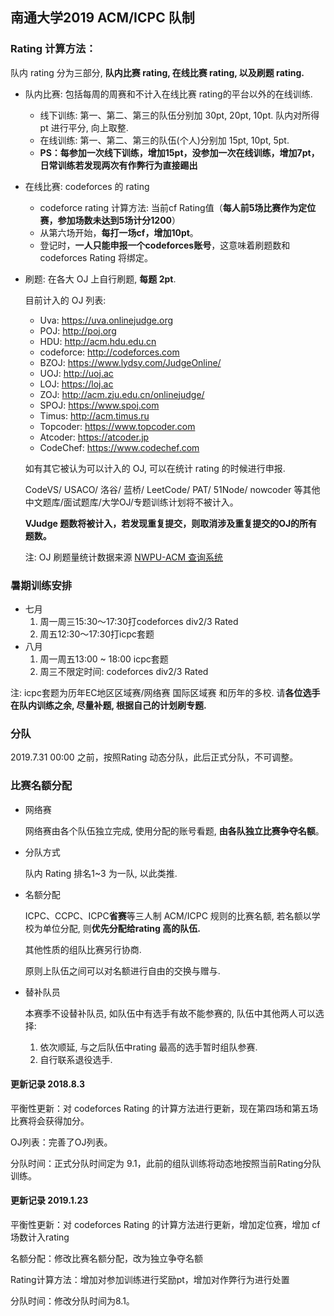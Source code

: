 ## 南通大学2019 ACM/ICPC 队制

### Rating 计算方法：

队内 rating 分为三部分, **队内比赛 rating, 在线比赛 rating, 以及刷题 rating.**

- 队内比赛: 包括每周的周赛和不计入在线比赛 rating的平台以外的在线训练.

  - 线下训练: 第一、第二、第三的队伍分别加 30pt, 20pt, 10pt. 队内对所得 pt 进行平分, 向上取整.
  - 在线训练: 第一、第二、第三的队伍(个人)分别加 15pt, 10pt, 5pt. 
  - **PS：每参加一次线下训练，增加15pt，没参加一次在线训练，增加7pt，日常训练若发现两次有作弊行为直接踢出**

- 在线比赛: codeforces 的 rating

  - codeforce rating 计算方法: 当前cf Rating值（**每人前5场比赛作为定位赛，参加场数未达到5场计分1200**）
  - 从第六场开始，**每打一场cf，增加10pt**。
  - 登记时，**一人只能申报一个codeforces账号**，这意味着刷题数和 codeforces Rating 将绑定。

- 刷题: 在各大 OJ 上自行刷题, **每题 2pt**.

  目前计入的 OJ 列表:

  - Uva: https://uva.onlinejudge.org
  - POJ: http://poj.org
  - HDU: http://acm.hdu.edu.cn
  - codeforce: http://codeforces.com
  - BZOJ: https://www.lydsy.com/JudgeOnline/
  - UOJ:  http://uoj.ac
  - LOJ: https://loj.ac
  - ZOJ: http://acm.zju.edu.cn/onlinejudge/
  - SPOJ: https://www.spoj.com
  - Timus: http://acm.timus.ru
  - Topcoder: https://www.topcoder.com
  - Atcoder: https://atcoder.jp
  - CodeChef: https://www.codechef.com

  如有其它被认为可以计入的 OJ, 可以在统计 rating 的时候进行申报. 

  CodeVS/ USACO/ 洛谷/ 蓝桥/ LeetCode/ PAT/ 51Node/ nowcoder 等其他中文题库/面试题库/大学OJ/专题训练计划将不被计入。

  **VJudge 题数将被计入，若发现重复提交，则取消涉及重复提交的OJ的所有题数。**

  注: OJ 刷题量统计数据来源 [NWPU-ACM 查询系统](https://new.npuacm.info/statistics) 

### 暑期训练安排

- 七月
  1. 周一周三15:30～17:30打codeforces div2/3 Rated
  2. 周五12:30～17:30打icpc套题
- 八月
  1. 周一周五13:00 ~ 18:00 icpc套题
  2. 周三不限定时间: codeforces div2/3 Rated

注: icpc套题为历年EC地区区域赛/网络赛 国际区域赛 和历年的多校. 请**各位选手在队内训练之余, 尽量补题, 根据自己的计划刷专题.**

### 分队

2019.7.31 00:00 之前，按照Rating 动态分队，此后正式分队，不可调整。

### 比赛名额分配

- 网络赛

  网络赛由各个队伍独立完成, 使用分配的账号看题, **由各队独立比赛争夺名额**。

- 分队方式

  队内 Rating 排名1~3 为一队, 以此类推.

- 名额分配

  ICPC、CCPC、ICPC**省赛**等三人制 ACM/ICPC 规则的比赛名额, 若名额以学校为单位分配, 则**优先分配给rating 高的队伍.**

  其他性质的组队比赛另行协商.

  原则上队伍之间可以对名额进行自由的交换与赠与.

- 替补队员

  本赛季不设替补队员, 如队伍中有选手有故不能参赛的, 队伍中其他两人可以选择: 

  1. 依次顺延, 与之后队伍中rating 最高的选手暂时组队参赛. 
  2. 自行联系退役选手.



#### 更新记录 2018.8.3

平衡性更新：对 codeforces Rating 的计算方法进行更新，现在第四场和第五场比赛将会获得加分。

OJ列表：完善了OJ列表。

分队时间：正式分队时间定为 9.1，此前的组队训练将动态地按照当前Rating分队训练。

#### 更新记录 2019.1.23

平衡性更新：对 codeforces Rating 的计算方法进行更新，增加定位赛，增加 cf场数计入rating

名额分配：修改比赛名额分配，改为独立争夺名额

Rating计算方法：增加对参加训练进行奖励pt，增加对作弊行为进行处置

分队时间：修改分队时间为8.1。

